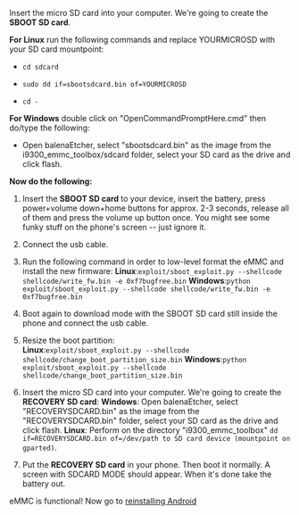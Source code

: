 Insert the micro SD card into your computer. We're going to create the **SBOOT SD card**.

**For Linux** run the following commands and replace YOURMICROSD with your SD card mountpoint:

* `cd sdcard`

* `sudo dd if=sbootsdcard.bin of=YOURMICROSD`

* `cd -`

**For Windows** double click on "OpenCommandPromptHere.cmd" then do/type the following:

* Open balenaEtcher, select "sbootsdcard.bin" as the image from the i9300_emmc_toolbox/sdcard folder, select your SD card as the drive and click flash.

**Now do the following:**

1. Insert the **SBOOT SD card** to your device, insert the battery, press power+volume down+home buttons for approx. 2-3 seconds, release all of them and press the volume up button once. You might see some funky stuff on the phone's screen -- just ignore it.

2. Connect the usb cable.

3. Run the following command in order to low-level format the eMMC and install the new firmware: 
 **Linux**:`exploit/sboot_exploit.py --shellcode shellcode/write_fw.bin -e 0xf7bugfree.bin`
 **Windows**:`python exploit/sboot_exploit.py --shellcode shellcode/write_fw.bin -e 0xf7bugfree.bin`

4. Boot again to download mode with the SBOOT SD card still inside the phone and connect the usb cable.

5. Resize the boot partition:  
**Linux**:`exploit/sboot_exploit.py --shellcode shellcode/change_boot_partition_size.bin`
**Windows**:`python exploit/sboot_exploit.py --shellcode shellcode/change_boot_partition_size.bin`

6. Insert the micro SD card into your computer. We're going to create the **RECOVERY SD card**:
**Windows**: Open balenaEtcher, select "RECOVERYSDCARD.bin" as the image from the "RECOVERYSDCARD.bin" folder, select your SD card as the drive and click flash. 
**Linux**: Perform on the directory "i9300_emmc_toolbox" `dd if=RECOVERYSDCARD.bin of=/dev/path to SD card device (mountpoint on gparted)`.

7. Put the **RECOVERY SD card** in your phone. Then boot it normally. A screen with SDCARD MODE should appear. When it's done take the battery out.

eMMC is functional! Now go to [reinstalling Android](Reinstalling-Android.md)
